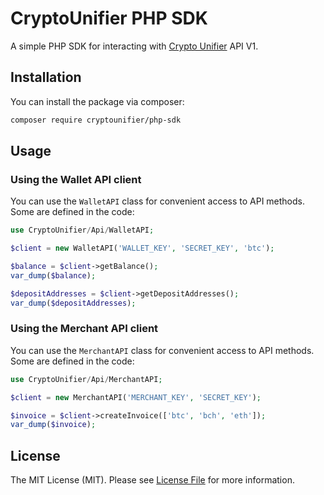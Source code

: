 # CryptoUnifier PHP SDK

A simple PHP SDK for interacting with [Crypto Unifier](https://cryptounifier.io) API V1.

## Installation

You can install the package via composer:

```bash
composer require cryptounifier/php-sdk
```

## Usage

### Using the Wallet API client

You can use the `WalletAPI` class for convenient access to API methods. Some are defined in the code:

```php
use CryptoUnifier/Api/WalletAPI;

$client = new WalletAPI('WALLET_KEY', 'SECRET_KEY', 'btc');

$balance = $client->getBalance();
var_dump($balance);

$depositAddresses = $client->getDepositAddresses();
var_dump($depositAddresses);
```

### Using the Merchant API client

You can use the `MerchantAPI` class for convenient access to API methods. Some are defined in the code:

```php
use CryptoUnifier/Api/MerchantAPI;

$client = new MerchantAPI('MERCHANT_KEY', 'SECRET_KEY');

$invoice = $client->createInvoice(['btc', 'bch', 'eth']);
var_dump($invoice);
```

## License

The MIT License (MIT). Please see [License File](LICENSE.md) for more information.